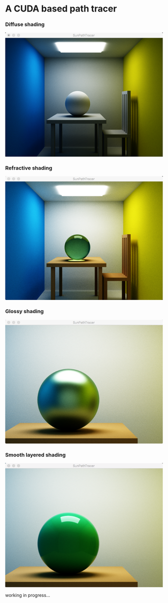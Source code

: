 <h1>A CUDA based path tracer</h1>
<h3>Diffuse shading</h3>
<img src="./images/1.png"></img>
<br />

<h3>Refractive shading</h3>
<img src="./images/2.png"></img>
<br />

<h3>Glossy shading</h3>
<img src="./images/3.png"></img>
<br />

<h3>Smooth layered shading</h3>
<img src="./images/4.png"></img>
<br />

working in progress...
